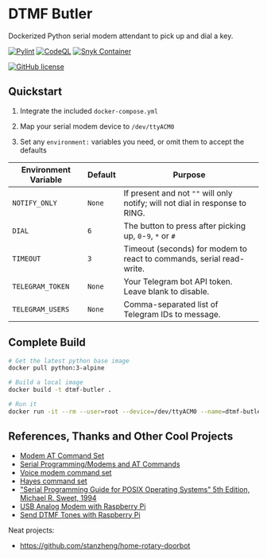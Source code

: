 # DTMF Butler

Dockerized Python serial modem attendant to pick up and dial a key.

[![Pylint](https://github.com/michaelsanford/DTMF-Butler/actions/workflows/pylint.yml/badge.svg)](https://github.com/michaelsanford/DTMF-Butler/actions/workflows/pylint.yml) 
[![CodeQL](https://github.com/michaelsanford/DTMF-Butler/actions/workflows/codeql-analysis.yml/badge.svg)](https://github.com/michaelsanford/DTMF-Butler/actions/workflows/codeql-analysis.yml)
[![Snyk Container](https://github.com/michaelsanford/DTMF-Butler/actions/workflows/snyk-container-analysis.yml/badge.svg)](https://github.com/michaelsanford/DTMF-Butler/actions/workflows/snyk-container-analysis.yml)

[![GitHub license](https://badgen.net/github/license/michaelsanford/DTMF-Butler)](https://github.com/michaelsanford/DTMF-Butler/blob/main/LICENSE)

## Quickstart

1. Integrate the included `docker-compose.yml`

1. Map your serial modem device to `/dev/ttyACM0`

1. Set any `environment:` variables you need, or omit them to accept the defaults

| Environment Variable | Default | Purpose                                                                      |
|----------------------|---------|------------------------------------------------------------------------------|
| `NOTIFY_ONLY`        | `None`  | If present and not `""` will only notify; will not dial in response to RING. |
| `DIAL`               | `6`     | The button to press after picking up, `0`-`9`, `*` or `#`                    |
| `TIMEOUT`            | `3`     | Timeout (seconds) for modem to react to commands, serial read-write.         |
| `TELEGRAM_TOKEN`     | `None`  | Your Telegram bot API token. Leave blank to disable.                         |
| `TELEGRAM_USERS`     | `None`  | Comma-separated list of Telegram IDs to message.                             |

## Complete Build

```bash
# Get the latest python base image
docker pull python:3-alpine

# Build a local image
docker build -t dtmf-butler .

# Run it
docker run -it --rm --user=root --device=/dev/ttyACM0 --name=dtmf-butler dtmf-butler
```

## References, Thanks and Other Cool Projects

- [Modem AT Command Set](https://michaelgellis.tripod.com/modem.html)
- [Serial Programming/Modems and AT Commands](https://en.wikibooks.org/wiki/Serial_Programming/Modems_and_AT_Commands)
- [Voice modem command set](https://en.wikipedia.org/wiki/Voice_modem_command_set)
- [Hayes command set](https://en.wikipedia.org/wiki/Hayes_command_set)
- ["Serial Programming Guide for POSIX Operating Systems" 5th Edition, Michael R. Sweet, 1994](https://www.cmrr.umn.edu/~strupp/serial.html#modems)
- [USB Analog Modem with Raspberry Pi](https://iotbytes.wordpress.com/usb-analog-modem-with-raspberry-pi/)
- [Send DTMF Tones with Raspberry Pi](https://iotbytes.wordpress.com/send-dtmf-tones-with-raspberry-pi)

Neat projects:

- <https://github.com/stanzheng/home-rotary-doorbot>
